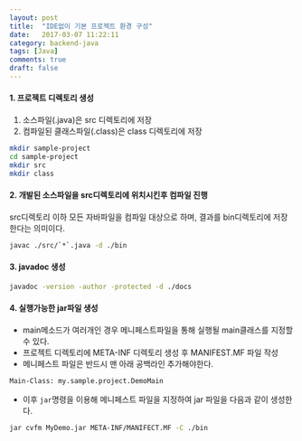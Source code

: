 ```yaml
---
layout: post
title:  "IDE없이 기본 프로젝트 환경 구성"
date:   2017-03-07 11:22:11
category: backend-java
tags: [Java]
comments: true
draft: false
---
```

#### 1. 프로젝트 디렉토리 생성
1. 소스파일(.java)은 src 디렉토리에 저장
2. 컴파일된 클래스파일(.class)은 class 디렉토리에 저장

```sh
mkdir sample-project
cd sample-project
mkdir src
mkdir class
```
<!--more-->
#### 2. 개발된 소스파일을 src디렉토리에 위치시킨후 컴파일 진행
src디렉토리 이하 모든 자바파일을 컴파일 대상으로 하며, 결과를 bin디렉토리에 저장한다는 의미이다.

```sh
javac ./src/`*`.java -d ./bin
```

#### 3. javadoc 생성
```sh
javadoc -version -author -protected -d ./docs
```

#### 4. 실행가능한 jar파일 생성
- main메소드가 여러개인 경우 메니페스트파일을 통해 실행될 main클래스를 지정할 수 있다.
- 프로젝트 디렉토리에 META-INF 디렉토리 생성 후 MANIFEST.MF 파일 작성
- 메니페스트 파일은 반드시 맨 아래 공백라인 추가해야한다.

```sh
Main-Class: my.sample.project.DemoMain
```

- 이후 `jar`명령을 이용해 메니페스트 파일을 지정하여 jar 파일을 다음과 같이 생성한다.

```sh
jar cvfm MyDemo.jar META-INF/MANIFECT.MF -C ./bin
```
